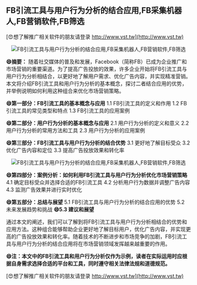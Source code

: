 ## **FB引流工具与用户行为分析的结合应用,FB采集机器人,FB营销软件,FB筛选**

[😍想了解推广相关软件的朋友请登录 http://www.vst.tw](http://www.vst.tw)

 <center><img src="https://vst.tw/MP4/tuiguang/png/8.png" alt="FB引流工具与用户行为分析的结合应用,FB采集机器人,FB营销软件,FB筛选"></center>

**😄摘要：**
随着社交媒体的普及和发展，Facebook（简称FB）已成为企业推广和市场营销的重要渠道。为了提高广告投放的效果，许多企业开始将FB引流工具与用户行为分析相结合，以更好地了解用户需求、优化广告内容，并实现精准营销。本文将介绍FB引流工具和用户行为分析的基本概念，探讨二者结合应用的优势，并举例说明如何利用这种组合来优化市场营销策略。

**😄第一部分：FB引流工具的基本概念与应用**
1.1 FB引流工具的定义和作用
1.2 FB引流工具的常见类型和特点
1.3 FB引流工具的应用案例

**😄第二部分：用户行为分析的基本概念与应用**
2.1 用户行为分析的定义和意义
2.2 用户行为分析的常用方法和工具
2.3 用户行为分析的应用案例

**😄第三部分：FB引流工具与用户行为分析的结合优势**
3.1 更好地了解目标受众
3.2 优化广告内容和定位
3.3 提高广告投放效果和转化率

 <center><img src="https://vst.tw/MP4/tuiguang/png/5.png" alt="FB引流工具与用户行为分析的结合应用,FB采集机器人,FB营销软件,FB筛选"></center>

**😄第四部分：案例分析：如何利用FB引流工具与用户行为分析优化市场营销策略**
4.1 确定目标受众并选择合适的FB引流工具
4.2 分析用户行为数据并调整广告内容
4.3 监测广告效果并进行实时优化

**😄第五部分：总结与展望**
5.1 FB引流工具与用户行为分析的结合应用的优势
5.2 未来发展趋势和挑战
**😄5.3 建议和展望**

通过本文的阐述，我们可以了解到将FB引流工具与用户行为分析相结合的优势和应用方法。这种组合能够帮助企业更好地了解目标用户，优化广告内容，并实现更高的广告投放效果和转化率。随着技术的不断进步和市场竞争的加剧，FB引流工具与用户行为分析的结合应用将在市场营销领域发挥越来越重要的作用。

**😄注：本文中的FB引流工具和用户行为分析仅作为示例，读者在实际运用时应根据自身需求选择合适的平台和工具，同时遵守相关法律法规和道德规范。**

[😍想了解推广相关软件的朋友请登录 http://www.vst.tw](http://www.vst.tw)



